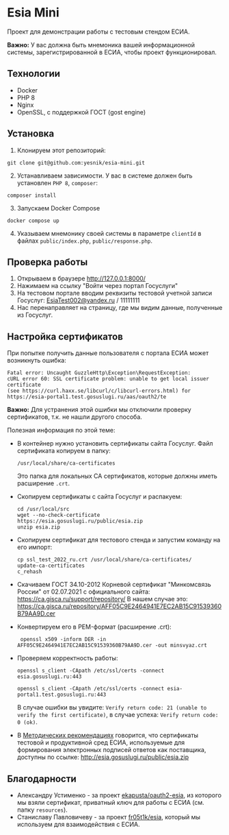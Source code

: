 # Esia Mini

Проект для демонстрации работы с тестовым стендом ЕСИА.

**Важно:** У вас должна быть мнемоника вашей информационной системы, зарегистрированной в ЕСИА, чтобы проект функционировал.

## Технологии

- Docker
- PHP 8
- Nginx
- OpenSSL, с поддержкой ГОСТ (gost engine)

## Установка

1. Клонируем этот репозиторий: 
  ```
  git clone git@github.com:yesnik/esia-mini.git
  ```
2. Устанавливаем зависимости. У вас в системе должен быть установлен `PHP 8`, `composer`:
  ```
  composer install
  ```
3. Запускаем Docker Compose
  ```
  docker compose up
  ```
4. Указываем мнемонику своей системы в параметре `clientId` в файлах `public/index.php`, `public/response.php`.

## Проверка работы

1. Открываем в браузере http://127.0.0.1:8000/
2. Нажимаем на ссылку "Войти через портал Госуслуги"
3. На тестовом портале вводим реквизиты тестовой учетной записи Госуслуг: EsiaTest002@yandex.ru / 11111111
4. Нас перенаправляет на страницу, где мы видим данные, полученные из Госуслуг.

## Настройка сертификатов

При попытке получить данные пользователя с портала ЕСИА может возникнуть ошибка:
```
Fatal error: Uncaught GuzzleHttp\Exception\RequestException: 
cURL error 60: SSL certificate problem: unable to get local issuer certificate 
(see https://curl.haxx.se/libcurl/c/libcurl-errors.html) for https://esia-portal1.test.gosuslugi.ru/aas/oauth2/te 
```

**Важно:** Для устранения этой ошибки мы отключили проверку сертификатов, т.к. не нашли другого способа.

Полезная информация по этой теме:

* В контейнер нужно установить сертификаты сайта Госуслуг. Файл сертификата копируем в папку:
  ```
  /usr/local/share/ca-certificates
  ```
  Это папка для локальных CA сертификатов, которые должны иметь расширение `.crt`.
* Скопируем сертификаты с сайта Госуслуг и распакуем:
  ```
  cd /usr/local/src
  wget --no-check-certificate https://esia.gosuslugi.ru/public/esia.zip
  unzip esia.zip
  ```
* Скопируем сертификат для тестового стенда и запустим команду на его импорт:
  ```
  cp ssl_test_2022_ru.crt /usr/local/share/ca-certificates/
  update-ca-certificates
  c_rehash
  ```
* Скачиваем ГОСТ 34.10-2012 Корневой сертификат "Минкомсвязь России" от 02.07.2021 с официального сайта: https://ca.gisca.ru/support/repository/ 
  В нашем случае это: https://ca.gisca.ru/repository/AFF05C9E2464941E7EC2AB15C91539360B79AA9D.cer

* Конвертируем его в PEM-формат (расширение .crt): 
  ```
   openssl x509 -inform DER -in AFF05C9E2464941E7EC2AB15C91539360B79AA9D.cer -out minsvyaz.crt
  ```

* Проверяем корректность работы:
  ```
  openssl s_client -CApath /etc/ssl/certs -connect esia.gosuslugi.ru:443
  
  openssl s_client -CApath /etc/ssl/certs -connect esia-portal1.test.gosuslugi.ru:443
  ```
  В случае ошибки вы увидите: `Verify return code: 21 (unable to verify the first certificate)`, в случае успеха:
  `Verify return code: 0 (ok)`.
* В [Методических рекомендациях](https://digital.gov.ru/ru/documents/6186/) говорится, что сертификаты тестовой и 
   продуктивной сред ЕСИА, используемые для формирования электронных подписей ответов как поставщика, доступны
   по ссылке: http://esia.gosuslugi.ru/public/esia.zip

## Благодарности

- Александру Устименко - за проект [ekapusta/oauth2-esia](https://github.com/ekapusta/oauth2-esia), из которого 
  мы взяли сертификат, приватный ключ для работы с ЕСИА (см. папку `resources`).
- Станиславу Павловичеву - за проект [fr05t1k/esia](https://github.com/fr05t1k/esia), который мы используем для 
  взаимодействия с ЕСИА.